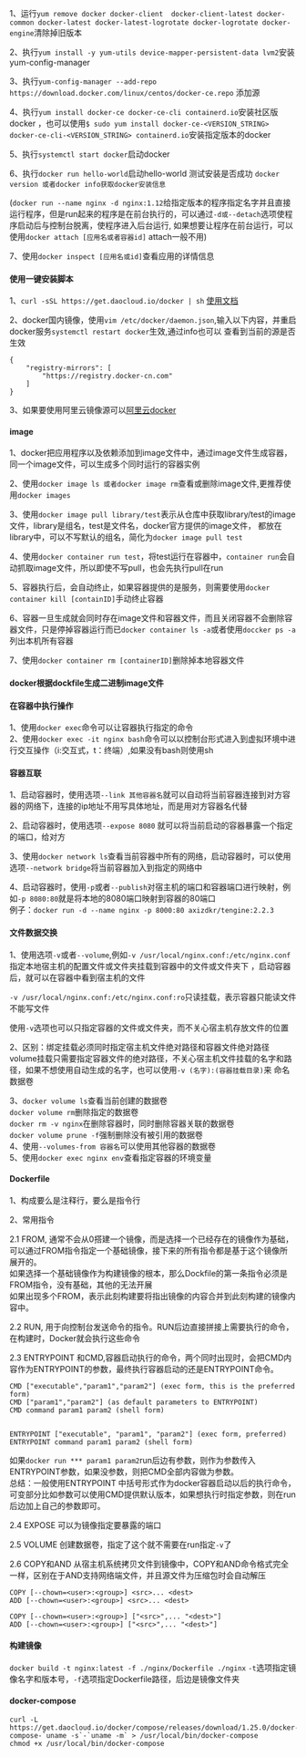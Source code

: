 1、运行`yum remove docker docker-client  docker-client-latest docker-common docker-latest docker-latest-logrotate docker-logrotate docker-engine`清除掉旧版本  

2、执行`yum install -y yum-utils device-mapper-persistent-data lvm2`安装yum-config-manager  

3、执行`yum-config-manager --add-repo https://download.docker.com/linux/centos/docker-ce.repo` 添加源  

4、执行`yum install docker-ce docker-ce-cli containerd.io`安装社区版docker  ，也可以使用`$ sudo yum install docker-ce-<VERSION_STRING> docker-ce-cli-<VERSION_STRING> containerd.io`安装指定版本的docker  

5、执行`systemctl start docker`启动docker  

6、执行`docker run hello-world`启动hello-world 测试安装是否成功 `docker version 或者docker info获取docker安装信息`

(`docker run --name nginx -d nginx:1.12`给指定版本的程序指定名字并且直接运行程序，但是run起来的程序是在前台执行的，可以通过`-d或--detach`选项使程序启动后与控制台脱离，使程序进入后台运行, 如果想要让程序在前台运行，可以使用`docker attach [应用名或者容器id]` attach一般不用)  

7、使用`docker inspect [应用名或id]`查看应用的详情信息  

#### 使用一键安装脚本
1、`curl -sSL https://get.daocloud.io/docker | sh`     [使用文档](https://get.daocloud.io/)  

2、docker国内镜像，使用`vim /etc/docker/daemon.json`,输入以下内容，并重启docker服务`systemctl restart docker`生效,通过info也可以
查看到当前的源是否生效  

    {
        "registry-mirrors": [
            "https://registry.docker-cn.com"
        ]
    }

3、如果要使用阿里云镜像源可以[阿里云docker](https://cr.console.aliyun.com/cn-hangzhou/instances/mirrors)  

#### image
1、docker把应用程序以及依赖添加到image文件中，通过image文件生成容器，同一个image文件，可以生成多个同时运行的容器实例

2、使用`docker image ls 或者docker image rm`查看或删除image文件,更推荐使用`docker images`    

3、使用`docker image pull library/test`表示从仓库中获取library/test的image文件，library是组名，test是文件名，docker官方提供的image文件，
都放在library中，可以不写默认的组名，简化为`docker image pull test`

4、使用`docker container run test`，将test运行在容器中，`container run`会自动抓取image文件，所以即使不写pull，也会先执行pull在run  

5、容器执行后，会自动终止，如果容器提供的是服务，则需要使用`docker container kill [containID]`手动终止容器  

6、容器一旦生成就会同时存在image文件和容器文件，而且关闭容器不会删除容器文件，只是停掉容器运行而已`docker container ls -a`或者使用`doccker ps -a` 列出本机所有容器  

7、使用`docker container rm [containerID]`删除掉本地容器文件  

#### docker根据dockfile生成二进制image文件

#### 在容器中执行操作
1、使用`docker exec`命令可以让容器执行指定的命令  
2、使用`docker exec -it nginx bash`命令可以以控制台形式进入到虚拟环境中进行交互操作（i:交互式，t：终端）,如果没有bash则使用sh  

#### 容器互联
1、启动容器时，使用选项`--link 其他容器名`就可以自动将当前容器连接到对方容器的网络下，连接的ip地址不用写具体地址，而是用对方容器名代替  

2、启动容器时，使用选项`--expose 8080` 就可以将当前启动的容器暴露一个指定的端口，给对方  

3、使用`docker network ls`查看当前容器中所有的网络，启动容器时，可以使用选项`--network bridge`将当前容器加入到指定的网络中  

4、启动容器时，使用`-p`或者`--publish`对宿主机的端口和容器端口进行映射，例如`-p 8080:80`就是将本地的8080端口映射到容器的80端口  
例子：`docker run -d --name nginx -p 8000:80 axizdkr/tengine:2.2.3 `

#### 文件数据交换
1、使用选项`-v`或者`--volume`,例如`-v /usr/local/nginx.conf:/etc/nginx.conf`指定本地宿主机的配置文件或文件夹挂载到容器中的文件或文件夹下
，启动容器后，就可以在容器中看到宿主机的文件

`-v /usr/local/nginx.conf:/etc/nginx.conf:ro`只读挂载，表示容器只能读文件不能写文件

使用`-v`选项也可以只指定容器的文件或文件夹，而不关心宿主机存放文件的位置

2、区别：绑定挂载必须同时指定宿主机文件绝对路径和容器文件绝对路径  
   volume挂载只需要指定容器文件的绝对路径，不关心宿主机文件挂载的名字和路径，如果不想使用自动生成的名字，也可以使用`-v (名字):(容器挂载目录)`来
   命名数据卷
   
3、`docker volume ls`查看当前创建的数据卷  
    `docker volume rm`删除指定的数据卷  
    `docker rm -v nginx`在删除容器时，同时删除容器关联的数据卷  
    `docker volume prune -f`强制删除没有被引用的数据卷  
4、使用`--volumes-from 容器名`可以使用其他容器的数据卷    
5、使用`docker exec nginx env`查看指定容器的环境变量

#### Dockerfile
1、构成要么是注释行，要么是指令行  

2、常用指令  

2.1 FROM, 通常不会从0搭建一个镜像，而是选择一个已经存在的镜像作为基础，可以通过FROM指令指定一个基础镜像，接下来的所有指令都是基于这个镜像所
展开的。  
   如果选择一个基础镜像作为构建镜像的根本，那么Dockfile的第一条指令必须是FROM指令，没有基础，其他的无法开展  
   如果出现多个FROM，表示此刻构建要将指出镜像的内容合并到此刻构建的镜像内容中。  

2.2 RUN, 用于向控制台发送命令的指令。RUN后边直接拼接上需要执行的命令，在构建时，Docker就会执行这些命令  

2.3 ENTRYPOINT 和CMD,容器启动执行的命令，两个同时出现时，会把CMD内容作为ENTRYPOINT的参数，最终执行容器启动的还是ENTRYPOINT命令。  

    CMD ["executable","param1","param2"] (exec form, this is the preferred form)
    CMD ["param1","param2"] (as default parameters to ENTRYPOINT)
    CMD command param1 param2 (shell form)


    ENTRYPOINT ["executable", "param1", "param2"] (exec form, preferred)
    ENTRYPOINT command param1 param2 (shell form)  

如果`docker run *** param1 param2`run后边有参数，则作为参数传入ENTRYPOINT参数，如果没参数，则把CMD全部内容做为参数。  
总结：一般使用ENTRYPOINT 中括号形式作为docker容器启动以后的执行命令，可变部分比如参数可以使用CMD提供默认版本，如果想执行时指定参数，则在run后边加上自己的参数即可。  

2.4 EXPOSE 可以为镜像指定要暴露的端口 

2.5 VOLUME 创建数据卷，指定了这个就不需要在run指定`-v`了  

2.6 COPY和AND 从宿主机系统拷贝文件到镜像中，COPY和AND命令格式完全一样，区别在于AND支持网络端文件，并且源文件为压缩包时会自动解压

    COPY [--chown=<user>:<group>] <src>... <dest>
    ADD [--chown=<user>:<group>] <src>... <dest>

    COPY [--chown=<user>:<group>] ["<src>",... "<dest>"]
    ADD [--chown=<user>:<group>] ["<src>",... "<dest>"]

#### 构建镜像 

`docker build -t nginx:latest -f ./nginx/Dockerfile ./nginx` `-t`选项指定镜像名字和版本号，`-f`选项指定Dockerfile路径，后边是镜像文件夹

#### docker-compose 

    curl -L https://get.daocloud.io/docker/compose/releases/download/1.25.0/docker-compose-`uname -s`-`uname -m` > /usr/local/bin/docker-compose
    chmod +x /usr/local/bin/docker-compose
    

